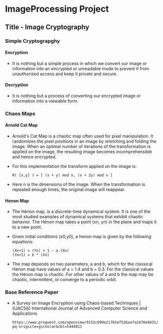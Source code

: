 # ImageProcessing Project
## Title - Image Cryptography

### Simple Cryptograpghy
#### Encryption
 - It is nothing but a simple process in which we convert our image or information into an encrypted or unreadable mode to prevent it from unauthorized access and keep it private and secure.

#### Decryption 
 - It is nothing but a process of converting our encrypted image or information into a viewable form.

### Chaos Maps
#### Arnold Cat Map
 - Arnold's Cat Map is a chaotic map often used for pixel manipulation. It randomizes the pixel positions in an image by stretching and folding the image. When an optimal number of iterations of the transformation is applied on the image, the resulting image becomes incomprehensible and hence encrypted.

- For this implementation the transform applied on the image is:
      
      R( [x,y] ) = [ (x + y) mod n, (x + 2y) mod n ] 
- Here n is the dimensions of the image. When the transformation is repeated enough times, the original image will reappear.

#### Henon Map
- The Hénon map, is a discrete-time dynamical system. It is one of the most studied examples of dynamical systems that exhibit chaotic behavior. The Hénon map takes a point (xn, yn) in the plane and maps it to a new point.
- Given initial conditions (x0,y0), a henon map is given by the following equations:
  
      (Xn+1) = (Yn) + 1 − a.(Xn)
      (Yn+1) = b * (Xn)
- The map depends on two parameters, a and b, which for the classical Hénon map have values of a = 1.4 and b = 0.3. For the classical values the Hénon map is chaotic. For other values of a and b the map may be chaotic, intermittent, or converge to a periodic orbit.


### Base Reference Paper
 - A Survey on Image Encryption using Chaos-based Techniques |(IJACSA) International Journal of Advanced Computer Science and Applications 
                                          
       https://www.proquest.com/openview/9152c699e21701ef526aafa2470a9431/1?pq-origsite=gscholar&cbl=5444811

